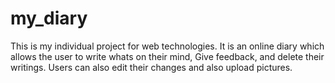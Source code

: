 # my_diary
This is my individual project for web technologies. It is an online diary which allows the user to write whats on their mind, Give feedback, and delete their writings. Users can also edit their changes and also upload pictures.
